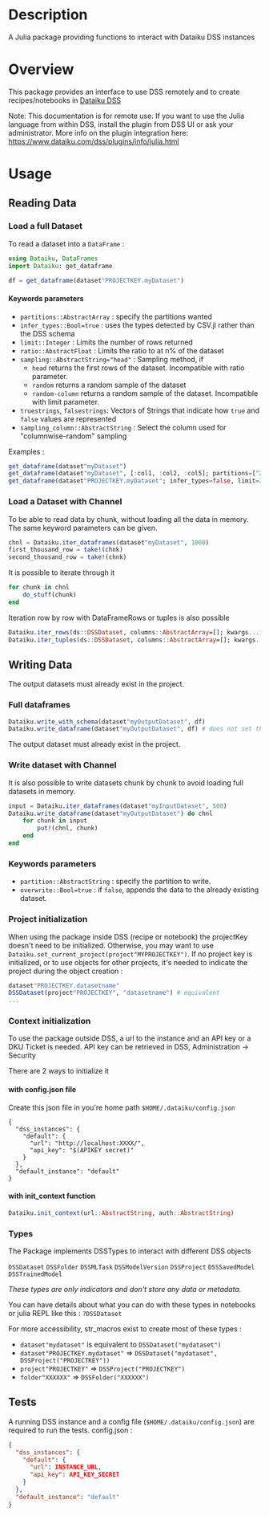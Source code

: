 # Description
A Julia package providing functions to interact with Dataiku DSS instances

# Overview
This package provides an interface to use DSS remotely and to create recipes/notebooks in [Dataiku DSS](https://www.dataiku.com/dss/)

Note: This documentation is for remote use. If you want to use the Julia language from within DSS, install the plugin from DSS UI or ask your administrator. More info on the plugin integration here: https://www.dataiku.com/dss/plugins/info/julia.html

# Usage
## Reading Data
### Load a full Dataset
To read a dataset into a `DataFrame` :
```julia
using Dataiku, DataFrames
import Dataiku: get_dataframe

df = get_dataframe(dataset"PROJECTKEY.myDataset")
```
#### Keywords parameters
- `partitions::AbstractArray` : specify the partitions wanted
- `infer_types::Bool=true` : uses the types detected by CSV.jl rather than the DSS schema
- `limit::Integer` : Limits the number of rows returned
- `ratio::AbstractFloat` : Limits the ratio to at n% of the dataset
- `sampling::AbstractString="head"` : Sampling method, if
    * `head` returns the first rows of the dataset. Incompatible with ratio parameter.
    * `random` returns a random sample of the dataset
    * `random-column` returns a random sample of the dataset. Incompatible with limit parameter.
- `truestrings`, `falsestrings`: Vectors of Strings that indicate how `true` and `false` values are represented
- `sampling_column::AbstractString` : Select the column used for "columnwise-random" sampling

Examples :
```julia
get_dataframe(dataset"myDataset")
get_dataframe(dataset"myDataset", [:col1, :col2, :col5]; partitions=["2019-02", "2019-03"])
get_dataframe(dataset"PROJECTKEY.myDataset"; infer_types=false, limit=200, sampling="random")
```

### Load a Dataset with Channel
To be able to read data by chunk, without loading all the data in memory. The same keyword parameters can be given.
```julia
chnl = Dataiku.iter_dataframes(dataset"myDataset", 1000)
first_thousand_row = take!(chnk)
second_thousand_row = take!(chnk)
```
It is possible to iterate through it
```julia
for chunk in chnl
    do_stuff(chunk)
end
```
Iteration row by row with DataFrameRows or tuples is also possible
```julia
Dataiku.iter_rows(ds::DSSDataset, columns::AbstractArray=[]; kwargs...)
Dataiku.iter_tuples(ds::DSSDataset, columns::AbstractArray=[]; kwargs...)
```
## Writing Data
The output datasets must already exist in the project.

### Full dataframes
```julia
Dataiku.write_with_schema(dataset"myOutputDataset", df)
Dataiku.write_dataframe(dataset"myOutputDataset", df) # does not set the schema of the dataset.
```
The output dataset must already exist in the project.

### Write dataset with Channel
It is also possible to write datasets chunk by chunk to avoid loading full datasets in memory.

```julia
input = Dataiku.iter_dataframes(dataset"myInputDataset", 500)
Dataiku.write_dataframe(dataset"myOutputDataset") do chnl
    for chunk in input
        put!(chnl, chunk)
    end
end
```

### Keywords parameters
- `partition::AbstractString` : specify the partition to write.
- `overwrite::Bool=true` : if `false`, appends the data to the already existing dataset.

### Project initialization
When using the package inside DSS (recipe or notebook) the projectKey doesn't need to be initialized. Otherwise, you may want to use `Dataiku.set_current_project(project"MYPROJECTKEY")`.
If no project key is initialized, or to use objects for other projects, it's needed to indicate the project during the object creation :
```julia
dataset"PROJECTKEY.datasetname"
DSSDataset(project"PROJECTKEY", "datasetname") # equivalent
...
```

### Context initialization
To use the package outside DSS, a url to the instance and an API key or a DKU Ticket is needed. 
API key can be retrieved in DSS, Administration -> Security

There are 2 ways to initialize it
#### with config.json file
Create this json file in you're home path `$HOME/.dataiku/config.json`
```
{
  "dss_instances": {
    "default": {
      "url": "http://localhost:XXXX/",
      "api_key": "$(APIKEY secret)"
    }
  },
  "default_instance": "default"
}
```
#### with init_context function
```julia
Dataiku.init_context(url::AbstractString, auth::AbstractString)
```

### Types
The Package implements DSSTypes to interact with different DSS objects

 `DSSDataset` `DSSFolder` `DSSMLTask` `DSSModelVersion` `DSSProject` `DSSSavedModel` `DSSTrainedModel`

 
*These types are only indicators and don't store any data or metadata.*

You can have details about what you can do with these types in notebooks or julia REPL like this : `?DSSDataset`

For more accessibility, str_macros exist to create most of these types :
* `dataset"mydataset"` is equivalent to `DSSDataset("mydataset")`
* `dataset"PROJECTKEY.mydataset"` => `DSSDataset("mydataset", DSSProject("PROJECTKEY"))`
* `project"PROJECTKEY"` => `DSSProject("PROJECTKEY")`
* `folder"XXXXXX"` => `DSSFolder("XXXXXX")`

## Tests

A running DSS instance and a config file (`$HOME/.dataiku/config.json`) are required to run the tests.
config.json :
```json
{
  "dss_instances": {
    "default": {
      "url": INSTANCE_URL,
      "api_key": API_KEY_SECRET
    }
  },
  "default_instance": "default"
}
```

